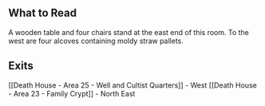 ## What to Read
A wooden table and four chairs stand at the east end of this room. To the west are four alcoves containing moldy straw pallets.

## Exits
[[Death House - Area 25 - Well and Cultist Quarters]] - West
[[Death House - Area 23 - Family Crypt]] - North East
